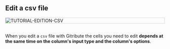
## Edit a csv file

<div style="border: thin solid lightgrey;">
  <img
    alt="TUTORIAL-EDITION-CSV"
    src="https://raw.githubusercontent.com/multi-coop/gitribute-documentation-content/main/images/tutorial/edition-edit-csv.png"
    />
</div>

<br>

When you edit a `csv` file with Gitribute the cells you need to edit **depends at the same time on the column's input type and the column's options**.
